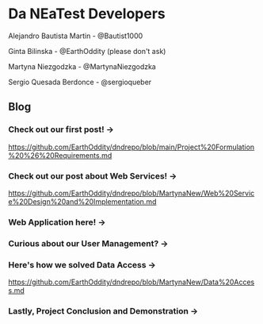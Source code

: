 # Da NEaTest Developers

Alejandro Bautista Martin - @Bautist1000 

Ginta Bilinska - @EarthOddity (please don't ask)

Martyna Niezgodzka - @MartynaNiezgodzka

Sergio Quesada Berdonce - @sergioqueber

## Blog

### Check out our first post! -> 
https://github.com/EarthOddity/dndrepo/blob/main/Project%20Formulation%20%26%20Requirements.md

### Check out our post about Web Services! -> 
https://github.com/EarthOddity/dndrepo/blob/MartynaNew/Web%20Service%20Design%20and%20Implementation.md

### Web Application here! -> 

### Curious about our User Management? -> 

### Here's how we solved Data Access -> 
https://github.com/EarthOddity/dndrepo/blob/MartynaNew/Data%20Access.md

### Lastly, Project Conclusion and Demonstration -> 
